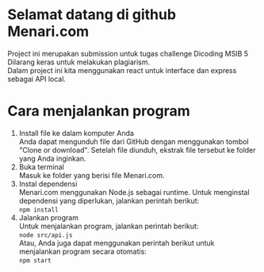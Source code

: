 # Selamat datang di github Menari.com
Project ini merupakan submission untuk tugas challenge Dicoding MSIB 5\
Dilarang keras untuk melakukan plagiarism.\
Dalam project ini kita menggunakan react untuk interface dan express sebagai API local.
# Cara menjalankan program
1. Install file ke dalam komputer Anda\
Anda dapat mengunduh file dari GitHub dengan menggunakan tombol "Clone or download". Setelah file diunduh, ekstrak file tersebut ke folder yang Anda inginkan.
2. Buka terminal\
   Masuk ke folder yang berisi file Menari.com.
3. Instal dependensi\
   Menari.com menggunakan Node.js sebagai runtime. Untuk menginstal dependensi yang diperlukan, jalankan perintah berikut:\
   ```npm install```
4. Jalankan program\
   Untuk menjalankan program, jalankan perintah berikut:\
   ```node src/api.js```\
   Atau, Anda juga dapat menggunakan perintah berikut untuk menjalankan program secara otomatis:\
   ```npm start```
